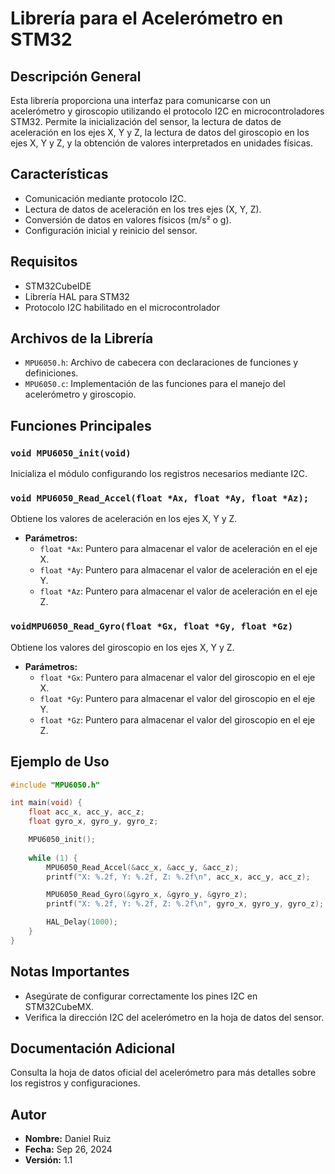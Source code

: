 # Librería para el Acelerómetro en STM32

## **Descripción General**
Esta librería proporciona una interfaz para comunicarse con un acelerómetro y giroscopio utilizando el protocolo I2C en microcontroladores STM32. Permite la inicialización del sensor, la lectura de datos de aceleración en los ejes X, Y y Z, la lectura de datos del giroscopio en los ejes X, Y y Z, y la obtención de valores interpretados en unidades físicas.

## **Características**
- Comunicación mediante protocolo I2C.
- Lectura de datos de aceleración en los tres ejes (X, Y, Z).
- Conversión de datos en valores físicos (m/s² o g).
- Configuración inicial y reinicio del sensor.

## **Requisitos**
- STM32CubeIDE
- Librería HAL para STM32
- Protocolo I2C habilitado en el microcontrolador

## **Archivos de la Librería**
- `MPU6050.h`: Archivo de cabecera con declaraciones de funciones y definiciones.
- `MPU6050.c`: Implementación de las funciones para el manejo del acelerómetro y giroscopio.

## **Funciones Principales**

### `void MPU6050_init(void)`
Inicializa el módulo configurando los registros necesarios mediante I2C.

### `void MPU6050_Read_Accel(float *Ax, float *Ay, float *Az);`
Obtiene los valores de aceleración en los ejes X, Y y Z.
- **Parámetros:**
  - `float *Ax`: Puntero para almacenar el valor de aceleración en el eje X.
  - `float *Ay`: Puntero para almacenar el valor de aceleración en el eje Y.
  - `float *Az`: Puntero para almacenar el valor de aceleración en el eje Z.

### `voidMPU6050_Read_Gyro(float *Gx, float *Gy, float *Gz)`
Obtiene los valores del giroscopio en los ejes X, Y y Z.
- **Parámetros:**
  - `float *Gx`: Puntero para almacenar el valor del giroscopio en el eje X.
  - `float *Gy`: Puntero para almacenar el valor del giroscopio en el eje Y.
  - `float *Gz`: Puntero para almacenar el valor del giroscopio en el eje Z.

## **Ejemplo de Uso**
```c
#include "MPU6050.h"

int main(void) {
    float acc_x, acc_y, acc_z;
    float gyro_x, gyro_y, gyro_z;

    MPU6050_init();
    
    while (1) {
        MPU6050_Read_Accel(&acc_x, &acc_y, &acc_z);
        printf("X: %.2f, Y: %.2f, Z: %.2f\n", acc_x, acc_y, acc_z);

        MPU6050_Read_Gyro(&gyro_x, &gyro_y, &gyro_z);
        printf("X: %.2f, Y: %.2f, Z: %.2f\n", gyro_x, gyro_y, gyro_z);

        HAL_Delay(1000);
    }
}
```

## **Notas Importantes**
- Asegúrate de configurar correctamente los pines I2C en STM32CubeMX.
- Verifica la dirección I2C del acelerómetro en la hoja de datos del sensor.

## **Documentación Adicional**
Consulta la hoja de datos oficial del acelerómetro para más detalles sobre los registros y configuraciones.

## **Autor**
- **Nombre:** Daniel Ruiz
- **Fecha:** Sep 26, 2024
- **Versión:** 1.1
